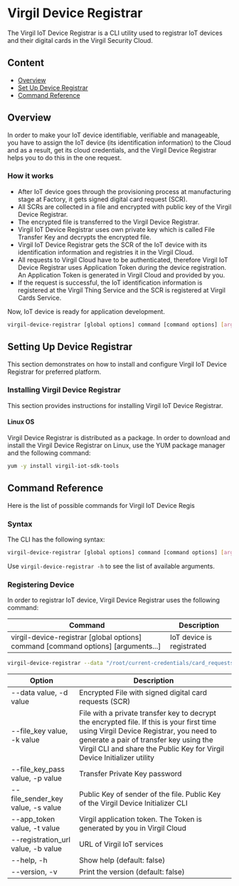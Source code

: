 # Virgil Device Registrar
The Virgil IoT Device Registrar is a CLI utility used to registrar IoT devices and their digital cards in the Virgil Security Cloud.

## Content
- [Overview](#overview)
- [Set Up Device Registrar](#set-up-device-registrar)
- [Command Reference](#command-reference)


## Overview
In order to make your IoT device identifiable, verifiable and manageable, you have to assign the IoT device (its identification information) to the Cloud and as a result, get its cloud credentials, and the Virgil Device Registrar helps you to do this in the one request.

### How it works
- After IoT device goes through the provisioning process at manufacturing stage at Factory, it gets signed digital card request (SCR).
- All SCRs are collected in a file and encrypted with public key of the Virgil Device Registrar.
- The encrypted file is transferred to the Virgil Device Registrar.
- Virgil IoT Device Registrar uses own private key which is called File Transfer Key and decrypts the encrypted file.
- Virgil IoT Device Registrar gets the SCR of the IoT device with its identification information and registries it in the Virgil Cloud.
- All requests to Virgil Cloud have to be authenticated, therefore Virgil IoT Device Registrar uses Application Token during the device registration. An Application Token is generated in Virgil Cloud and provided by you.
- If the request is successful, the IoT identification information is registered at the Virgil Thing Service and the SCR is registered at Virgil Cards Service.

Now, IoT device is ready for application development.

```bash
virgil-device-registrar [global options] command [command options] [arguments...]
```

## Setting Up Device Registrar
This section demonstrates on how to install and configure Virgil IoT Device Registrar for preferred platform.

### Installing Virgil Device Registrar
This section provides instructions for installing Virgil IoT Device Registrar.

#### Linux OS
Virgil Device Registrar is distributed as a package.
In order to download and install the Virgil Device Registrar on Linux, use the YUM package manager and the following command:

```bash
yum -y install virgil-iot-sdk-tools
```

## Command Reference
Here is the list of possible commands for Virgil IoT Device Regis

### Syntax
The CLI has the following syntax:

```bash
virgil-device-registrar [global options] command [command options] [arguments...]
```
Use ```virgil-device-registrar -h``` to see the list of available arguments.

### Registering Device
In order to registrar IoT device, Virgil Device Registrar uses the following command:

| Command                                                                           | Description               |
|-----------------------------------------------------------------------------------|---------------------------|
| virgil-device-registrar [global options] command [command options] [arguments...] | IoT device is registrated |

``` bash
virgil-device-registrar --data "/root/current-credentials/card_requests_gateways.txt" --file_key "/root/current-credentials/factory-file-transfer/registrar-key/private.key" --file_key_pass qweASD123 --file_sender_key "/root/current-credentials/factory-file-transfer/factory-sender-key/public.key" --app_token "AT.K6E4PEeOdLfacsq0I9C1I34CSgitDKRB" --registration_url https://api-iot.virgilsecurity.com/things/card
```
| Option                             | Description                                                                                                                                                                                                                                               |
|------------------------------------|-----------------------------------------------------------------------------------------------------------------------------------------------------------------------------------------------------------------------------------------------------------|
| --data value, -d value             | Encrypted File with signed digital card requests (SCR)                                                                                                                                                                                                    |
| --file_key value, -k value         | File with a private transfer key to decrypt the encrypted file. If this is your first time using Virgil Device Registrar, you need to generate a pair of transfer key using the Virgil CLI and share the Public Key for Virgil Device Initializer utility |
| --file_key_pass value, -p value    | Transfer Private Key password                                                                                                                                                                                                                             |
| --file_sender_key value, -s value  | Public Key of sender of the file. Public Key of the Virgil Device Initializer CLI                                                                                                                                                                         |
| --app_token value, -t value        | Virgil application token. The Token is generated by you in Virgil Cloud                                                                                                                                                                                   |
| --registration_url value, -b value | URL of Virgil IoT services                                                                                                                                                                                                                                |
| --help, -h                         | Show help (default: false)                                                                                                                                                                                                                                |
| --version, -v                      | Print the version (default: false)                                                                                                                                                                                                                        |
